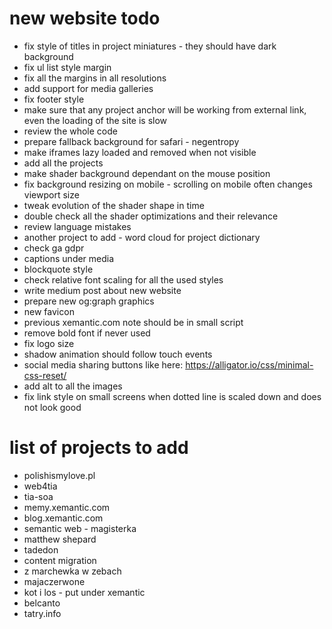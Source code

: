 # new website todo

* fix style of titles in project miniatures - they should have dark background
* fix ul list style margin
* fix all the margins in all resolutions
* add support for media galleries
* fix footer style
* make sure that any project anchor will be working from external link, even the loading of the site is slow
* review the whole code
* prepare fallback background for safari - negentropy
* make iframes lazy loaded and removed when not visible
* add all the projects
* make shader background dependant on the mouse position
* fix background resizing on mobile - scrolling on mobile often changes viewport size
* tweak evolution of the shader shape in time
* double check all the shader optimizations and their relevance
* review language mistakes
* another project to add - word cloud for project dictionary
* check ga gdpr
* captions under media
* blockquote style
* check relative font scaling for all the used styles
* write medium post about new website
* prepare new og:graph graphics
* new favicon
* previous xemantic.com note should be in small script
* remove bold font if never used
* fix logo size
* shadow animation should follow touch events
* social media sharing buttons like here: https://alligator.io/css/minimal-css-reset/
* add alt to all the images
* fix link style on small screens when dotted line is scaled down and does not look good

# list of projects to add

* polishismylove.pl
* web4tia
* tia-soa
* memy.xemantic.com
* blog.xemantic.com
* semantic web - magisterka
* matthew shepard
* tadedon
* content migration
* z marchewka w zebach
* majaczerwone
* kot i los - put under xemantic
* belcanto
* tatry.info
